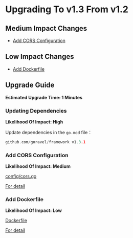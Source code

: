 # Upgrading To v1.3 From v1.2

## Medium Impact Changes

- [Add CORS Configuration](#add-cors-configuration)

## Low Impact Changes

- [Add Dockerfile](#add-dockerfile)

## Upgrade Guide

**Estimated Upgrade Time: 1 Minutes**

### Updating Dependencies

**Likelihood Of Impact: High**

Update dependencies in the `go.mod` file：

```go
github.com/goravel/framework v1.3.1
```

### Add CORS Configuration

**Likelihood Of Impact: Medium**

[config/cors.go](https://github.com/goravel/goravel/blob/v1.3.1/config/cors.go)

[For detail](../the-basics/routing.md#cross-origin-resource-sharing-cors)

### Add Dockerfile

**Likelihood Of Impact: Low**

[Dockerfile](https://github.com/goravel/goravel/blob/v1.3.1/Dockerfile)

[For detail](../getting-started/compile.md#docker)
